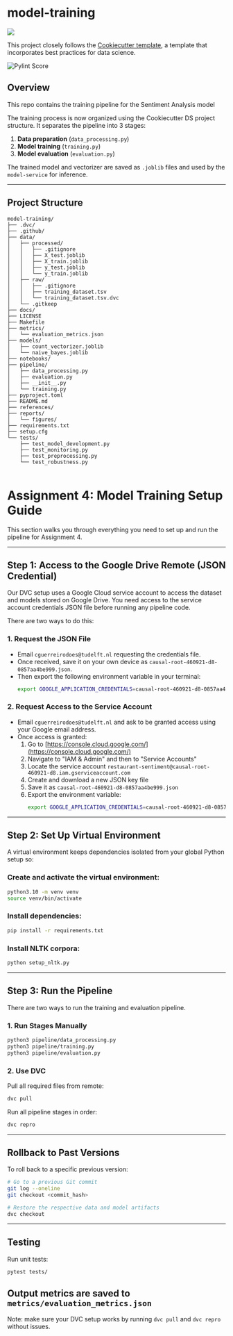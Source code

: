 # model-training

<a target="_blank" href="https://cookiecutter-data-science.drivendata.org/">
    <img src="https://img.shields.io/badge/CCDS-Project%20template-328F97?logo=cookiecutter" />
</a>

This project closely follows the [Cookiecutter template](https://github.com/drivendataorg/cookiecutter-data-science), a template that incorporates best practices for data science.

![Pylint Score](https://img.shields.io/badge/pylint-10.00%2F10-brightgreen)

## Overview

This repo contains the training pipeline for the Sentiment Analysis model

The training process is now organized using the Cookiecutter DS project structure. It separates the pipeline into 3 stages:
1. **Data preparation** (`data_processing.py`)
2. **Model training** (`training.py`)
3. **Model evaluation** (`evaluation.py`)

The trained model and vectorizer are saved as `.joblib` files and used by the `model-service` for inference.

---

## Project Structure

```
model-training/
├── .dvc/
├── .github/
├── data/
│   ├── processed/
│   │   ├── .gitignore
│   │   ├── X_test.joblib
│   │   ├── X_train.joblib
│   │   ├── y_test.joblib
│   │   └── y_train.joblib
│   ├── raw/
│   │   ├── .gitignore
│   │   ├── training_dataset.tsv
│   │   └── training_dataset.tsv.dvc
│   └── .gitkeep
├── docs/
├── LICENSE
├── Makefile
├── metrics/
│   └── evaluation_metrics.json
├── models/
│   ├── count_vectorizer.joblib
│   └── naive_bayes.joblib
├── notebooks/
├── pipeline/
│   ├── data_processing.py
│   ├── evaluation.py
│   ├── __init__.py
│   └── training.py
├── pyproject.toml
├── README.md
├── references/
├── reports/
│   └── figures/
├── requirements.txt
├── setup.cfg
└── tests/
    ├── test_model_development.py
    ├── test_monitoring.py
    ├── test_preprocessing.py
    └── test_robustness.py
    

```

#  Assignment 4: Model Training Setup Guide
This section walks you through everything you need to set up and run the pipeline for Assignment 4.

---

##  Step 1: Access to the Google Drive Remote (JSON Credential)
Our DVC setup uses a Google Cloud service account to access the dataset and models stored on Google Drive.
You need access to the service account credentials JSON file before running any pipeline code.

There are two ways to do this:

### 1. Request the JSON File
- Email `cguerreirodoes@tudelft.nl` requesting the credentials file.
- Once received, save it on your own device as `causal-root-460921-d8-0857aa4be999.json`.
- Then export the following environment variable in your terminal:
  ```bash
  export GOOGLE_APPLICATION_CREDENTIALS=causal-root-460921-d8-0857aa4be999.json
  ```

### 2. Request Access to the Service Account
- Email `cguerreirodoes@tudelft.nl` and ask to be granted access using your Google email address.
- Once access is granted:
  1. Go to [https://console.cloud.google.com/](https://console.cloud.google.com/)
  2. Navigate to "IAM & Admin" and then to "Service Accounts"
  3. Locate the service account `restaurant-sentiment@causal-root-460921-d8.iam.gserviceaccount.com`
  4. Create and download a new JSON key file
  5. Save it as `causal-root-460921-d8-0857aa4be999.json` 
  6. Export the environment variable:
     ```bash
     export GOOGLE_APPLICATION_CREDENTIALS=causal-root-460921-d8-0857aa4be999.json
     ```

---

## Step 2: Set Up Virtual Environment
A virtual environment keeps dependencies isolated from your global Python setup so:

### Create and activate the virtual environment:
```bash
python3.10 -m venv venv
source venv/bin/activate
```

### Install dependencies:
```bash
pip install -r requirements.txt
```

### Install NLTK corpora:
```bash
python setup_nltk.py
```

---


## Step 3: Run the Pipeline
There are two ways to run the training and evaluation pipeline.

### 1. Run Stages Manually
```bash
python3 pipeline/data_processing.py
python3 pipeline/training.py
python3 pipeline/evaluation.py
```

### 2. Use DVC
Pull all required files from remote:
```bash
dvc pull
```

Run all pipeline stages in order:
```bash
dvc repro
```

---
##  Rollback to Past Versions
To roll back to a specific previous version:

```bash
# Go to a previous Git commit
git log --oneline 
git checkout <commit_hash>

# Restore the respective data and model artifacts
dvc checkout
```


---
## Testing
Run unit tests:
```bash
pytest tests/
```

Output metrics are saved to `metrics/evaluation_metrics.json`
---

Note: make sure your DVC setup works by running `dvc pull` and `dvc repro` without issues.
